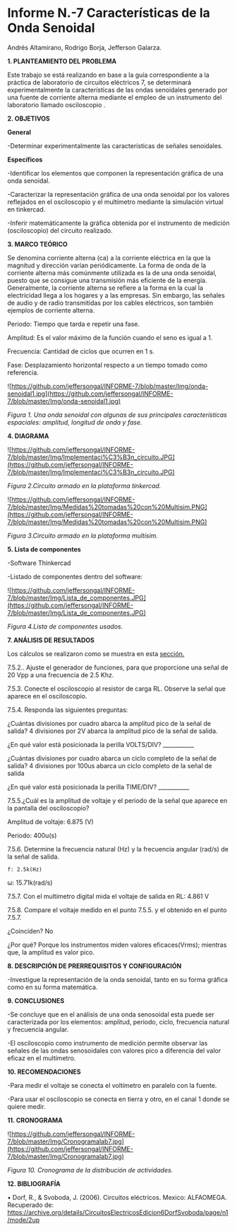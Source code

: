 # Informe N.-7 Características de la Onda Senoidal

Andrés Altamirano, Rodrigo Borja, Jefferson Galarza.

**1. PLANTEAMIENTO DEL PROBLEMA**

Este trabajo se está realizando en base a la guía correspondiente a la práctica de laboratorio de circuitos eléctricos 7, se determinará experimentalmente la características de las ondas senoidales generado por una fuente de corriente alterna mediante el empleo de un instrumento del laboratorio llamado osciloscopio .


**2. OBJETIVOS**

  **General**
  
-Determinar experimentalmente las características de señales senoidales.
   
  **Específicos**

 -Identificar los elementos que componen la representación gráfica de una onda senoidal.
  
 -Caracterizar la representación gráfica de una onda senoidal por los valores reflejados en el osciloscopio y el multímetro mediante la simulación virtual en tinkercad.
  
 -Inferir matemáticamente la gráfica obtenida por el instrumento de medición (osciloscopio) del circuito realizado. 
 
     
**3. MARCO TEÓRICO**

Se denomina corriente alterna (ca) a la corriente eléctrica en la que la magnitud y dirección varían periódicamente. La forma de onda de la corriente alterna más comúnmente utilizada es la de una onda senoidal, puesto que se consigue una transmisión más eficiente de la energía.
Generalmente, la corriente alterna se refiere a la forma en la cual la electricidad llega a los hogares y a las empresas. Sin embargo, las señales de audio y de radio transmitidas por los cables eléctricos, son también ejemplos de corriente alterna.

Periodo: Tiempo que tarda e repetir una fase.

Amplitud: Es el valor máximo de la función cuando el seno es igual a 1.

Frecuencia: Cantidad de ciclos que ocurren en 1 s.

Fase: Desplazamiento horizontal respecto a un tiempo tomado como referencia.

![https://github.com/jeffersongal/INFORME-7/blob/master/Img/onda-senoidal1.jpg](https://github.com/jeffersongal/INFORME-7/blob/master/Img/onda-senoidal1.jpg)

*Figura 1. Una onda senoidal con algunas de sus principales características espaciales: amplitud, longitud de onda y fase.*


**4. DIAGRAMA**

![https://github.com/jeffersongal/INFORME-7/blob/master/Img/Implementaci%C3%B3n_circuito.JPG](https://github.com/jeffersongal/INFORME-7/blob/master/Img/Implementaci%C3%B3n_circuito.JPG)

*Figura 2.Circuito armado en la plataforma tinkercad.* 

![https://github.com/jeffersongal/INFORME-7/blob/master/Img/Medidas%20tomadas%20con%20Multisim.PNG](https://github.com/jeffersongal/INFORME-7/blob/master/Img/Medidas%20tomadas%20con%20Multisim.PNG)

*Figura 3.Circuito armado en la plataforma multisim.* 


**5. Lista de componentes**

-Software Thinkercad

-Listado de componentes dentro del software:

  ![https://github.com/jeffersongal/INFORME-7/blob/master/Img/Lista_de_componentes.JPG](https://github.com/jeffersongal/INFORME-7/blob/master/Img/Lista_de_componentes.JPG)

*Figura 4.Lista de componentes usados.* 

**7. ANÁLISIS DE RESULTADOS**

Los cálculos se realizaron como se muestra en esta<html> <body> <a href="https://github.com/jeffersongal/INFORME-7/blob/master/Img/Calculos%20Laboratorio%207.pdf">sección.</a>  </body></html>

7.5.2.. Ajuste el generador de funciones, para que proporcione una señal de 20 Vpp a una frecuencia de 2.5 Khz.

7.5.3. Conecte el osciloscopio al resistor de carga RL. Observe la señal que aparece en el osciloscopio.

7.5.4. Responda las siguientes preguntas:

¿Cuántas divisiones por cuadro abarca la amplitud pico de la señal de salida? 4 divisiones por 2V abarca la amplitud pico de la señal de salida.

¿En qué valor está posicionada la perilla VOLTS/DIV? ___________ 

¿Cuántas divisiones por cuadro abarca un ciclo completo de la señal de salida? 4 divisiones por 100us abarca un ciclo completo de la señal de salida

¿En qué valor está posicionada la perilla TIME/DIV? ___________ 

7.5.5.¿Cuál es la amplitud de voltaje y el periodo de la señal que aparece en la pantalla del osciloscopio? 

Amplitud de voltaje: 6.875 (V) 

Periodo: 400u(s) 

7.5.6. Determine la frecuencia natural (Hz) y la frecuencia angular (rad/s) de la señal de salida. 

	f: 2.5k(Hz) 
 
ω: 15.71k(rad/s) 

7.5.7. Con el multímetro digital mida el voltaje de salida en RL: 4.861 V

7.5.8. Compare el voltaje medido en el punto 7.5.5. y el obtenido en el punto 7.5.7. 

¿Coinciden? No 

¿Por qué? Porque los instrumentos miden valores eficaces(Vrms); mientras que, la amplitud es valor pico.


**8. DESCRIPCIÓN DE PRERREQUISITOS Y CONFIGURACIÓN**

-Investigue la representación de la onda senoidal, tanto en su forma gráfica como en su forma matemática.


**9. CONCLUSIONES**

-Se concluye que en el análisis de una onda senosoidal esta puede ser caracterizada por los elementos: amplitud, periodo, ciclo, frecuencia natural y frecuencia angular.

-El osciloscopio como instrumento de medición permite observar las señales de las ondas senosoidales con valores pico a diferencia del valor eficaz en el multímetro.


**10. RECOMENDACIONES**

-Para medir el voltaje se conecta el voltímetro en paralelo con la fuente.

-Para usar el osciloscopio se conecta en tierra y otro, en el canal 1 donde se quiere medir.


**11. CRONOGRAMA**

![https://github.com/jeffersongal/INFORME-7/blob/master/Img/Cronogramalab7.jpg](https://github.com/jeffersongal/INFORME-7/blob/master/Img/Cronogramalab7.jpg)

*Figura 10. Cronograma de la distribución de actividades.*

**12. BIBLIOGRAFÍA**

•	Dorf, R., & Svoboda, J. (2006). Circuitos eléctricos. Mexico: ALFAOMEGA. Recuperado de: https://archive.org/details/CircuitosElectricosEdicion6DorfSvoboda/page/n1/mode/2up

